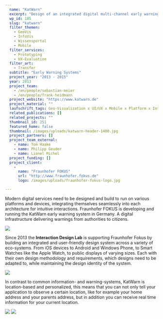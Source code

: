 ```yaml
---
  name: "KatWarn"
  excerpt: "Design of an integrated digital multi-channel early warning system."
  wp_id: 185
  slug: "katwarn"
  filter_themen: 
    - GeoVis
    - InfoVis
    - Wissensportal
    - Mobile
  filter_services: 
    - Prototyping
    - UX-Evaluation
  filter_art:
    - Transfer
  subtitle: "Early Warning Systems"
  project_year: "2013 - 2015"
  year: 2013
  project_team: 
    - /en/people/sebastian-meier
    - /en/people/frank-heidmann
  project_website: "https://www.katwarn.de"
  project_material: ""
  laufschrift_tags: Geo-Visualization x UI/UX x Mobile x Platform x Interaction Design
  related_publications: []
  related_projects: ""
  thumbnail_id: 251
  featured_home: false
  thumbnail: /images/uploads/katwarn-header-1400.jpg
  project_partners: []
  project_team_external:
    - name: Tom Haake
    - name: Philipp Geuder
    - name: Lionel Michel
  project_funding: []
  project_client: 
    - 
      name: "Fraunhofer FOKUS"
      url: "http://www.fraunhofer.fokus.de"
      logo: /images/uploads/fraunhofer-fokus-logo.jpg

---
```

Modern digital services need to be designed and build to run on various platforms and devices, integrating themselves seamlessly into each architecture for intuitive interactions. Fraunhofer FOKUS is developing and running the KatWarn early warning system in Germany. A digital infrastructure delivering warnings from authorities to citizens.

![](/images/uploads/katwarn-1-1200.jpg)

Since 2013 the **Interaction Design Lab** is supporting Fraunhofer Fokus by building an integrated and user-friendly design system across a variety of eco-systems. From iOS devices to Android and Windows Phone, to Smart Watches like the Apple Watch, to public displays of varying sizes. Each with their own design methodology and requirements, which designs need to be adapted to, while maintaining the design identity of the system.

![](/images/uploads/katwarn-3-1200.jpg)

In contrast to common information- and warning-systems, KatWarn is location-based and personalized, this means that you can not only tell your application to observe a certain location, like for example your home address and your parents address, but in addition you can receive real time information for your current location. 
<br />

![](/images/uploads/katwarn-4-1200.jpg)
![](/images/uploads/katwarn-5-1200.jpg)